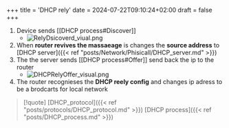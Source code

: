 +++
title = 'DHCP rely'
date = 2024-07-22T09:10:24+02:00
draft = false
+++

1. Device sends [[DHCP process#Discover]]
	-  ![RelyDsicoverd_viual.png](/Notes/RelyDsicoverd_viual.png)
2. When **router revives the massaeage** is changes the **source address** to [DHCP server]({{< ref "posts/Network/Phisicall/DHCP_server.md" >}})  
3. The the server sends [[DHCP process#Offer]] send back the ip to the router 
	- ![DHCPRelyOffer_visual.png](/Notes/DHCPRelyOffer_visual.png)
4. The router recognieses the **DHCP reely config** and changes ip adress to be a brodcarts for local network   

>[!quote] [DHCP_protocol]({{< ref "posts/protocols/DHCP_protocol.md" >}}) [DHCP process]({{< ref "posts/DHCP_process.md" >}})